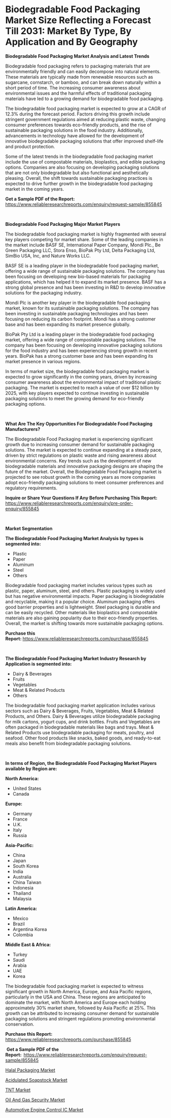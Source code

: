 <p><h1>Biodegradable Food Packaging Market Size Reflecting a Forecast Till 2031: Market By Type, By Application and By Geography</h1></p><p><strong>Biodegradable Food Packaging Market Analysis and Latest Trends</strong></p>
<p><p>Biodegradable food packaging refers to packaging materials that are environmentally friendly and can easily decompose into natural elements. These materials are typically made from renewable resources such as sugarcane, cornstarch, or bamboo, and can break down naturally within a short period of time. The increasing consumer awareness about environmental issues and the harmful effects of traditional packaging materials have led to a growing demand for biodegradable food packaging.</p><p>The biodegradable food packaging market is expected to grow at a CAGR of 12.3% during the forecast period. Factors driving this growth include stringent government regulations aimed at reducing plastic waste, changing consumer preferences towards eco-friendly products, and the rise of sustainable packaging solutions in the food industry. Additionally, advancements in technology have allowed for the development of innovative biodegradable packaging solutions that offer improved shelf-life and product protection.</p><p>Some of the latest trends in the biodegradable food packaging market include the use of compostable materials, bioplastics, and edible packaging options. Companies are also focusing on developing packaging solutions that are not only biodegradable but also functional and aesthetically pleasing. Overall, the shift towards sustainable packaging practices is expected to drive further growth in the biodegradable food packaging market in the coming years.</p></p>
<p><strong>Get a Sample PDF of the Report:&nbsp;</strong> <a href="https://www.reliableresearchreports.com/enquiry/request-sample/855845">https://www.reliableresearchreports.com/enquiry/request-sample/855845</a></p>
<p>&nbsp;</p>
<p><strong>Biodegradable Food Packaging Major Market Players</strong></p>
<p><p>The biodegradable food packaging market is highly fragmented with several key players competing for market share. Some of the leading companies in the market include BASF SE, International Paper Company, Mondi Plc., Be Green Packaging LLC, Stora Enso, BioPak Pty Ltd, Delta Packaging Ltd, SimBio USA, Inc, and Nature Works LLC.</p><p>BASF SE is a leading player in the biodegradable food packaging market, offering a wide range of sustainable packaging solutions. The company has been focusing on developing new bio-based materials for packaging applications, which has helped it to expand its market presence. BASF has a strong global presence and has been investing in R&D to develop innovative solutions for the packaging industry.</p><p>Mondi Plc is another key player in the biodegradable food packaging market, known for its sustainable packaging solutions. The company has been investing in sustainable packaging technologies and has been focusing on reducing its carbon footprint. Mondi has a strong customer base and has been expanding its market presence globally.</p><p>BioPak Pty Ltd is a leading player in the biodegradable food packaging market, offering a wide range of compostable packaging solutions. The company has been focusing on developing innovative packaging solutions for the food industry and has been experiencing strong growth in recent years. BioPak has a strong customer base and has been expanding its market presence in various regions.</p><p>In terms of market size, the biodegradable food packaging market is expected to grow significantly in the coming years, driven by increasing consumer awareness about the environmental impact of traditional plastic packaging. The market is expected to reach a value of over $12 billion by 2025, with key players expected to continue investing in sustainable packaging solutions to meet the growing demand for eco-friendly packaging options.</p></p>
<p>&nbsp;</p>
<p><strong>What Are The Key Opportunities For Biodegradable Food Packaging Manufacturers?</strong></p>
<p><p>The Biodegradable Food Packaging market is experiencing significant growth due to increasing consumer demand for sustainable packaging solutions. The market is expected to continue expanding at a steady pace, driven by strict regulations on plastic waste and rising awareness about environmental concerns. Key trends such as the development of new biodegradable materials and innovative packaging designs are shaping the future of the market. Overall, the Biodegradable Food Packaging market is projected to see robust growth in the coming years as more companies adopt eco-friendly packaging solutions to meet consumer preferences and regulatory requirements.</p></p>
<p><strong>Inquire or Share Your Questions If Any Before Purchasing This Report:</strong> <a href="https://www.reliableresearchreports.com/enquiry/pre-order-enquiry/855845">https://www.reliableresearchreports.com/enquiry/pre-order-enquiry/855845</a></p>
<p>&nbsp;</p>
<p><strong>Market Segmentation</strong></p>
<p><strong>The Biodegradable Food Packaging Market Analysis by types is segmented into:</strong></p>
<p><ul><li>Plastic</li><li>Paper</li><li>Aluminum</li><li>Steel</li><li>Others</li></ul></p>
<p><p>Biodegradable food packaging market includes various types such as plastic, paper, aluminum, steel, and others. Plastic packaging is widely used but has negative environmental impacts. Paper packaging is biodegradable and recyclable, making it a popular choice. Aluminum packaging offers good barrier properties and is lightweight. Steel packaging is durable and can be easily recycled. Other materials like bioplastics and compostable materials are also gaining popularity due to their eco-friendly properties. Overall, the market is shifting towards more sustainable packaging options.</p></p>
<p><strong>Purchase this Report:&nbsp;</strong><a href="https://www.reliableresearchreports.com/purchase/855845">https://www.reliableresearchreports.com/purchase/855845</a></p>
<p>&nbsp;</p>
<p><strong>The Biodegradable Food Packaging Market Industry Research by Application is segmented into:</strong></p>
<p><ul><li>Dairy & Beverages</li><li>Fruits</li><li>Vegetables</li><li>Meat & Related Products</li><li>Others</li></ul></p>
<p><p>The biodegradable food packaging market application includes various sectors such as Dairy & Beverages, Fruits, Vegetables, Meat & Related Products, and Others. Dairy & Beverages utilize biodegradable packaging for milk cartons, yogurt cups, and drink bottles. Fruits and Vegetables are often packaged in biodegradable materials like bags and trays. Meat & Related Products use biodegradable packaging for meats, poultry, and seafood. Other food products like snacks, baked goods, and ready-to-eat meals also benefit from biodegradable packaging solutions.</p></p>
<p>&nbsp;</p>
<p><strong>In terms of Region, the Biodegradable Food Packaging Market Players available by Region are:</strong></p>
<p>
    <p> <strong> North America: </strong>
        <ul>
            <li>United States</li>
            <li>Canada</li>
        </ul>
        </p> 
    <p> <strong> Europe: </strong>
        <ul>
            <li>Germany</li>
            <li>France</li>
            <li>U.K.</li>
            <li>Italy</li>
            <li>Russia</li>
        </ul>
        </p> 
    <p> <strong> Asia-Pacific: </strong>
        <ul>
            <li>China</li>
            <li>Japan</li>
            <li>South Korea</li>
            <li>India</li>
            <li>Australia</li>
            <li>China Taiwan</li>
            <li>Indonesia</li>
            <li>Thailand</li>
            <li>Malaysia</li>
        </ul>
        </p> 
    <p> <strong> Latin America: </strong>
        <ul>
            <li>Mexico</li>
            <li>Brazil</li>
            <li>Argentina Korea</li>
            <li>Colombia</li>
        </ul>
        </p> 
    <p> <strong> Middle East & Africa: </strong>
        <ul>
            <li>Turkey</li>
            <li>Saudi</li>
            <li>Arabia</li>
            <li>UAE</li>
            <li>Korea</li>
        </ul>
    </p>
    </p>
<p><p>The biodegradable food packaging market is expected to witness significant growth in North America, Europe, and Asia Pacific regions, particularly in the USA and China. These regions are anticipated to dominate the market, with North America and Europe each holding approximately 30% market share, followed by Asia Pacific at 25%. This growth can be attributed to increasing consumer demand for sustainable packaging solutions and stringent regulations promoting environmental conservation.</p></p>
<p><strong>Purchase this Report: </strong><a href="https://www.reliableresearchreports.com/purchase/855845">https://www.reliableresearchreports.com/purchase/855845</a></p>
<p>&nbsp;<strong>Get a Sample PDF of the Report:&nbsp;&nbsp;</strong><a href="https://www.reliableresearchreports.com/enquiry/request-sample/855845">https://www.reliableresearchreports.com/enquiry/request-sample/855845</a></p>
<p><strong></strong></p>
<p><p><a href="https://github.com/joannagoyvaerts/Market-Research-Report-List-1/blob/main/halal-packaging-market.md">Halal Packaging Market</a></p><p><a href="https://github.com/lubmix/Market-Research-Report-List-1/blob/main/acidulated-soapstock-market.md">Acidulated Soapstock Market</a></p><p><a href="https://issuu.com/reportprime-2/docs/tnt-market-size-2030.pptx">TNT Market</a></p><p><a href="https://valiant-lunge-8fe.notion.site/Oil-And-Gas-Security-Market-Size-Focuses-on-Market-Dynamics-In-Depth-Analysis-and-Future-Projection-9978bb7503b34f929122c80b004470de">Oil And Gas Security Market</a></p><p><a href="https://view.publitas.com/reportprime-1/automotive-engine-control-ic-market-analysis-and-market-size-global-industry-overview-market-segmentation-and-forecast-2023-to-2030/">Automotive Engine Control IC Market</a></p></p>